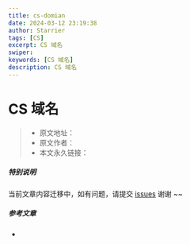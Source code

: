 ```yaml
---
title: cs-domian
date: 2024-03-12 23:19:38
author: Starrier
tags: [CS]
excerpt: CS 域名
swiper:
keywords: [CS 域名]
description: CS 域名
---
```


#  CS 域名

> * 原文地址：[]()
> * 原文作者：[]()
> * 本文永久链接：[]()

##### **特别说明**

当前文章内容迁移中，如有问题，请提交 [issues](https://github.com/Starrier/starrier.github.io/issues) 谢谢 ~~

##### 参考文章

- []()
